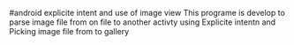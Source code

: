#android explicite intent and use of image view
This programe is develop to parse image file from on file to another activty using Explicite intentn and Picking image file
from to gallery
